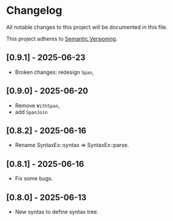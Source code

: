 # Changelog

All notable changes to this project will be documented in this file.

This project adheres to [Semantic Versioning](https://semver.org).

<!--
Note: In this file, do not use the hard wrap in the middle of a sentence for compatibility with GitHub comment style markdown rendering.
-->

## [0.9.1] - 2025-06-23

- Broken changes: redesign `Span`,

## [0.9.0] - 2025-06-20

- Remove `WithSpan`,
- add `SpanJoin`

## [0.8.2] - 2025-06-16

- Rename SyntaxEx::syntax => SyntaxEx::parse.

## [0.8.1] - 2025-06-16

- Fix some bugs.

## [0.8.0] - 2025-06-13

- New syntax to define syntax tree.
